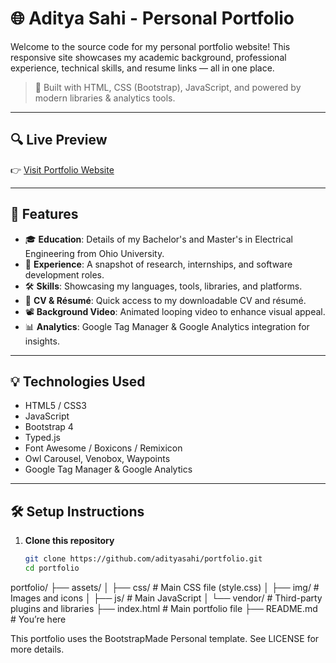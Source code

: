 # 🌐 Aditya Sahi - Personal Portfolio

Welcome to the source code for my personal portfolio website! This responsive site showcases my academic background, professional experience, technical skills, and resume links — all in one place.

> 🚀 Built with HTML, CSS (Bootstrap), JavaScript, and powered by modern libraries & analytics tools.

---

## 🔍 Live Preview

👉 [Visit Portfolio Website](adityasahi.wasmer.app)  


---

## 📁 Features

- 🎓 **Education**: Details of my Bachelor's and Master's in Electrical Engineering from Ohio University.
- 💼 **Experience**: A snapshot of research, internships, and software development roles.
- 🛠 **Skills**: Showcasing my languages, tools, libraries, and platforms.
- 📄 **CV & Résumé**: Quick access to my downloadable CV and résumé.
- 📽 **Background Video**: Animated looping video to enhance visual appeal.
- 📊 **Analytics**: Google Tag Manager & Google Analytics integration for insights.

---

## 💡 Technologies Used

- HTML5 / CSS3
- JavaScript
- Bootstrap 4
- Typed.js
- Font Awesome / Boxicons / Remixicon
- Owl Carousel, Venobox, Waypoints
- Google Tag Manager & Google Analytics

---

## 🛠 Setup Instructions

1. **Clone this repository**
   ```bash
   git clone https://github.com/adityasahi/portfolio.git
   cd portfolio


portfolio/
├── assets/
│   ├── css/              # Main CSS file (style.css)
│   ├── img/              # Images and icons
│   ├── js/               # Main JavaScript
│   └── vendor/           # Third-party plugins and libraries
├── index.html            # Main portfolio file
├── README.md             # You’re here

This portfolio uses the BootstrapMade Personal template. See LICENSE for more details.
